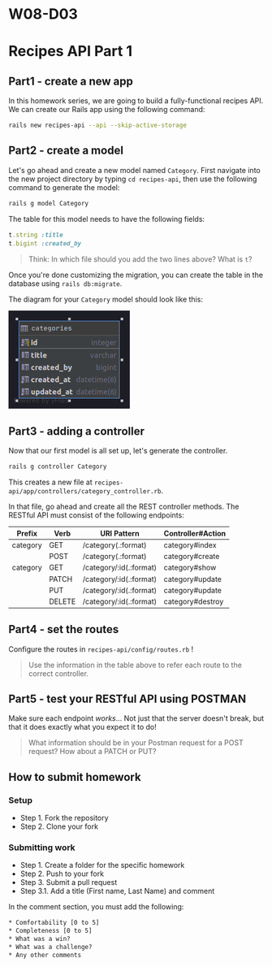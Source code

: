 # W08-D03

# Recipes API Part 1

## Part1 - create a new app

In this homework series, we are going to build a fully-functional recipes API. We can create our Rails app using the following command:

```bash
rails new recipes-api --api --skip-active-storage
```

## Part2 - create a model

Let's go ahead and create a new model named `Category`. First navigate into the new project directory by typing `cd recipes-api`, then use the following command to generate the model:

```bash
rails g model Category
```

The table for this model needs to have the following fields:

```ruby
t.string :title
t.bigint :created_by
```

>Think: In which file should you add the two lines above? What is `t`?

Once you're done customizing the migration, you can create the table in the database using `rails db:migrate`.

The diagram for your `Category` model should look like this:

![Model categories](categories-erd.png)

## Part3 - adding a controller

Now that our first model is all set up, let's generate the controller.

```bash
rails g controller Category
```

This creates a new file at `recipes-api/app/controllers/category_controller.rb`.

In that file, go ahead and create all the REST controller methods. The RESTful API must consist of the following endpoints:

|Prefix| Verb|URI Pattern| Controller#Action |
|--|--|--|--|
|category|GET| /category(.:format)| category#index|
||POST|/category(.:format)|category#create|
|category|GET|/category/:id(.:format)|category#show|
||PATCH|/category/:id(.:format)|category#update|
||PUT|/category/:id(.:format)|category#update|
||DELETE|/category/:id(.:format)|category#destroy|

## Part4 - set the routes

Configure the routes in `recipes-api/config/routes.rb` !

>Use the information in the table above to refer each route to the correct controller.

## Part5 - test your RESTful API using POSTMAN

Make sure each endpoint *works*... Not just that the server doesn't break, but that it does exactly what you expect it to do!

>What information should be in your Postman request for a POST request? How about a PATCH or PUT?

## How to submit homework

### Setup

- Step 1. Fork the repository
- Step 2. Clone your fork

### Submitting work

- Step 1. Create a folder for the specific homework
- Step 2. Push to your fork
- Step 3. Submit a pull request
- Step 3.1. Add a title (First name, Last Name) and comment

In the comment section, you must add the following:

```text
* Comfortability [0 to 5]
* Completeness [0 to 5]
* What was a win?
* What was a challenge?
* Any other comments
```
